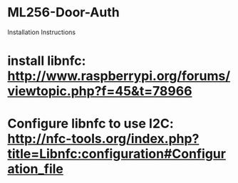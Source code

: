 ML256-Door-Auth
===============

Installation Instructions
# install libnfc:  http://www.raspberrypi.org/forums/viewtopic.php?f=45&t=78966
# Configure libnfc to use I2C:  http://nfc-tools.org/index.php?title=Libnfc:configuration#Configuration_file
